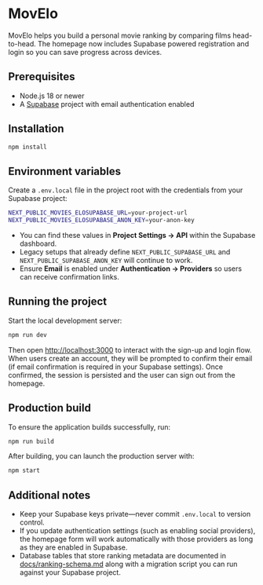 # MovElo

MovElo helps you build a personal movie ranking by comparing films head-to-head. The homepage now includes Supabase powered
registration and login so you can save progress across devices.

## Prerequisites

- Node.js 18 or newer
- A [Supabase](https://supabase.com/) project with email authentication enabled

## Installation

```bash
npm install
```

## Environment variables

Create a `.env.local` file in the project root with the credentials from your Supabase project:

```bash
NEXT_PUBLIC_MOVIES_ELOSUPABASE_URL=your-project-url
NEXT_PUBLIC_MOVIES_ELOSUPABASE_ANON_KEY=your-anon-key
```

- You can find these values in **Project Settings → API** within the Supabase dashboard.
- Legacy setups that already define `NEXT_PUBLIC_SUPABASE_URL` and `NEXT_PUBLIC_SUPABASE_ANON_KEY` will continue to work.
- Ensure **Email** is enabled under **Authentication → Providers** so users can receive confirmation links.

## Running the project

Start the local development server:

```bash
npm run dev
```

Then open [http://localhost:3000](http://localhost:3000) to interact with the sign-up and login flow. When users create an
account, they will be prompted to confirm their email (if email confirmation is required in your Supabase settings). Once
confirmed, the session is persisted and the user can sign out from the homepage.

## Production build

To ensure the application builds successfully, run:

```bash
npm run build
```

After building, you can launch the production server with:

```bash
npm start
```

## Additional notes

- Keep your Supabase keys private—never commit `.env.local` to version control.
- If you update authentication settings (such as enabling social providers), the homepage form will work automatically with
  those providers as long as they are enabled in Supabase.
- Database tables that store ranking metadata are documented in [docs/ranking-schema.md](docs/ranking-schema.md) along with a
  migration script you can run against your Supabase project.
